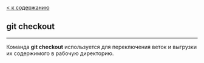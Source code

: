 [< к содержанию](../readme.md)

## git checkout
---

Команда **git checkout** используется для переключения веток и выгрузки их содержимого в рабочую директорию.